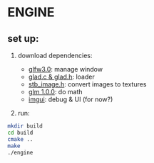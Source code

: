 # ENGINE

## set up:

1. download dependencies: 

    - [glfw3.0](https://www.glfw.org/download): manage window
    - [glad.c & glad.h](https://glad.dav1d.de/generated/tmpz09wqj4oglad/glad.zip): loader  
    - [stb_image.h](https://github.com/nothings/stb/blob/master/stb_image.h): convert images to textures
    - [glm 1.0.0](https://glm.g-truc.net/0.9.8/index.html): do math
    - [imgui](https://github.com/ocornut/imgui): debug & UI (for now?)

2. run:

```sh
mkdir build
cd build
cmake ..
make
./engine 
```

